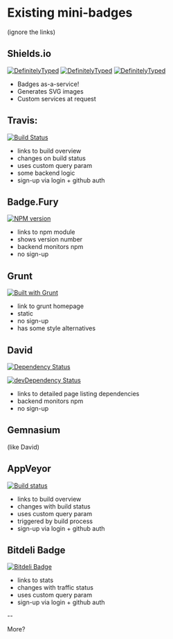 # Existing mini-badges

(ignore the links)

## Shields.io

[![DefinitelyTyped](http://img.shields.io/badge/Definitely-Typed-blue.svg)](https://github.com/borisyankov/DefinitelyTyped)
[![DefinitelyTyped](http://img.shields.io/badge/DT-DefinitelyTyped-blue.svg)](https://github.com/borisyankov/DefinitelyTyped)
[![DefinitelyTyped](http://img.shields.io/badge/DT-DefinitelyTyped-blue.svg?style=flat)](https://github.com/borisyankov/DefinitelyTyped)

* Badges as-a-service!
* Generates SVG images
* Custom services at request

## Travis:

[![Build Status](https://secure.travis-ci.org/DefinitelyTyped/tsd.png?branch=master)](http://travis-ci.org/DefinitelyTyped/tsd)

* links to build overview
* changes on build status  
* uses custom query param
* some backend logic
* sign-up via login + github auth

## Badge.Fury

[![NPM version](https://badge.fury.io/js/tsd.png)](http://badge.fury.io/js/tsd) 

* links to npm module
* shows version number
* backend monitors npm 
* no sign-up

## Grunt

[![Built with Grunt](https://cdn.gruntjs.com/builtwith.png)](http://gruntjs.com/)

* link to grunt homepage
* static
* no sign-up
* has some style alternatives

## David

[![Dependency Status](https://david-dm.org/DefinitelyTyped/tsd.png)](https://david-dm.org/DefinitelyTyped/tsd) 

[![devDependency Status](https://david-dm.org/DefinitelyTyped/tsd/dev-status.png)](https://david-dm.org/DefinitelyTyped/tsd#info=devDependencies)

* links to detailed page listing dependencies
* backend monitors npm 
* no sign-up

## Gemnasium

(like David)

## AppVeyor

[![Build status](https://ci.appveyor.com/api/projects/status/usywa9w6kd7ssskv)](https://ci.appveyor.com/project/BartvanderSchoor/tsd)

* links to build overview
* changes with build status  
* uses custom query param
* triggered by build process
* sign-up via login + github auth

## Bitdeli Badge

[![Bitdeli Badge](https://d2weczhvl823v0.cloudfront.net/DefinitelyTyped/tsd/trend.png)](https://bitdeli.com/free "Bitdeli Badge")

* links to stats
* changes with traffic status 
* uses custom query param
* sign-up via login + github auth

--

More?
